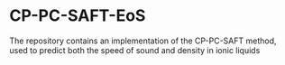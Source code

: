 # CP-PC-SAFT-EoS
The repository contains an implementation of the CP-PC-SAFT method, used to predict both the speed of sound and density in ionic liquids
